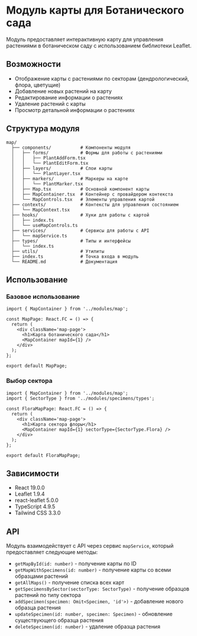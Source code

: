 # Модуль карты для Ботанического сада

Модуль предоставляет интерактивную карту для управления растениями в ботаническом саду с использованием библиотеки Leaflet.

## Возможности

- Отображение карты с растениями по секторам (дендрологический, флора, цветущие)
- Добавление новых растений на карту
- Редактирование информации о растениях
- Удаление растений с карты
- Просмотр детальной информации о растениях

## Структура модуля

```
map/
  ├── components/           # Компоненты модуля
  │   ├── forms/            # Формы для работы с растениями
  │   │   ├── PlantAddForm.tsx
  │   │   └── PlantEditForm.tsx
  │   ├── layers/           # Слои карты
  │   │   └── PlantLayer.tsx
  │   ├── markers/          # Маркеры на карте
  │   │   └── PlantMarker.tsx
  │   ├── Map.tsx           # Основной компонент карты
  │   ├── MapContainer.tsx  # Контейнер с провайдером контекста
  │   └── MapControls.tsx   # Элементы управления картой
  ├── contexts/             # Контексты для управления состоянием
  │   └── MapContext.tsx
  ├── hooks/                # Хуки для работы с картой
  │   ├── index.ts
  │   └── useMapControls.ts
  ├── services/             # Сервисы для работы с API
  │   └── mapService.ts
  ├── types/                # Типы и интерфейсы
  │   └── index.ts
  ├── utils/                # Утилиты
  ├── index.ts              # Точка входа в модуль
  └── README.md             # Документация
```

## Использование

### Базовое использование

```tsx
import { MapContainer } from '../modules/map';

const MapPage: React.FC = () => {
  return (
    <div className='map-page'>
      <h1>Карта ботанического сада</h1>
      <MapContainer mapId={1} />
    </div>
  );
};

export default MapPage;
```

### Выбор сектора

```tsx
import { MapContainer } from '../modules/map';
import { SectorType } from '../modules/specimens/types';

const FloraMapPage: React.FC = () => {
  return (
    <div className='map-page'>
      <h1>Карта сектора флоры</h1>
      <MapContainer mapId={1} sectorType={SectorType.Flora} />
    </div>
  );
};

export default FloraMapPage;
```

## Зависимости

- React 19.0.0
- Leaflet 1.9.4
- react-leaflet 5.0.0
- TypeScript 4.9.5
- Tailwind CSS 3.3.0

## API

Модуль взаимодействует с API через сервис `mapService`, который предоставляет следующие методы:

- `getMapById(id: number)` - получение карты по ID
- `getMapWithSpecimens(id: number)` - получение карты со всеми образцами растений
- `getAllMaps()` - получение списка всех карт
- `getSpecimensBySector(sectorType: SectorType)` - получение образцов растений по типу сектора
- `addSpecimen(specimen: Omit<Specimen, 'id'>)` - добавление нового образца растения
- `updateSpecimen(id: number, specimen: Specimen)` - обновление существующего образца растения
- `deleteSpecimen(id: number)` - удаление образца растения
